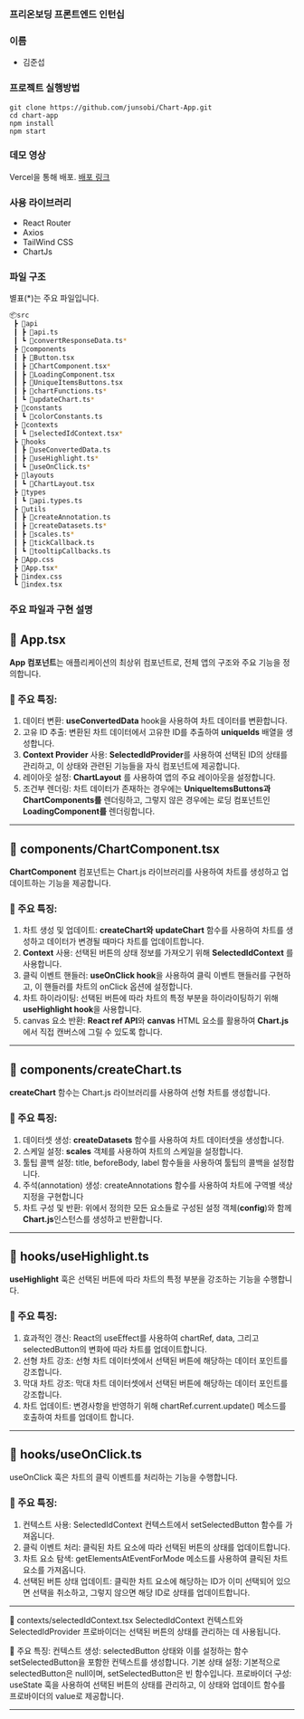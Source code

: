 ### 프리온보딩 프론트엔드 인턴십

### 이름

- 김준섭

### 프로젝트 실행방법

```shell
git clone https://github.com/junsobi/Chart-App.git
cd chart-app
npm install
npm start
```

### 데모 영상

Vercel을 통해 배포.
[배포 링크](https://chart-app-zeta.vercel.app//)

### 사용 라이브러리

- React Router
- Axios
- TailWind CSS
- ChartJs

### 파일 구조

별표(\*)는 주요 파일입니다.

```bash
📦src
 ┣ 📂api
 ┃ ┣ 📜api.ts
 ┃ ┗ 📜convertResponseData.ts*
 ┣ 📂components
 ┃ ┣ 📜Button.tsx
 ┃ ┣ 📜ChartComponent.tsx*
 ┃ ┣ 📜LoadingComponent.tsx
 ┃ ┣ 📜UniqueItemsButtons.tsx
 ┃ ┣ 📜chartFunctions.ts*
 ┃ ┗ 📜updateChart.ts*
 ┣ 📂constants
 ┃ ┗ 📜colorConstants.ts
 ┣ 📂contexts
 ┃ ┗ 📜selectedIdContext.tsx*
 ┣ 📂hooks
 ┃ ┣ 📜useConvertedData.ts
 ┃ ┣ 📜useHighlight.ts*
 ┃ ┗ 📜useOnClick.ts*
 ┣ 📂layouts
 ┃ ┗ 📜ChartLayout.tsx
 ┣ 📂types
 ┃ ┗ 📜api.types.ts
 ┣ 📂utils
 ┃ ┣ 📜createAnnotation.ts
 ┃ ┣ 📜createDatasets.ts*
 ┃ ┣ 📜scales.ts*
 ┃ ┣ 📜tickCallback.ts
 ┃ ┗ 📜tooltipCallbacks.ts
 ┣ 📜App.css
 ┣ 📜App.tsx*
 ┣ 📜index.css
 ┗ 📜index.tsx
```

### 주요 파일과 구현 설명

## 📂 App.tsx

**App 컴포넌트**는 애플리케이션의 최상위 컴포넌트로, 전체 앱의 구조와 주요 기능을 정의합니다.

### 🌟 주요 특징:

1. 데이터 변환: **useConvertedData** hook을 사용하여 차트 데이터를 변환합니다.
2. 고유 ID 추출: 변환된 차트 데이터에서 고유한 ID를 추출하여 **uniqueIds** 배열을 생성합니다.
3. **Context Provider** 사용: **SelectedIdProvider**를 사용하여 선택된 ID의 상태를 관리하고, 이 상태와 관련된 기능들을 자식 컴포넌트에 제공합니다.
4. 레이아웃 설정: **ChartLayout** 를 사용하여 앱의 주요 레이아웃을 설정합니다.
5. 조건부 렌더링: 차트 데이터가 존재하는 경우에는 **UniqueItemsButtons과** **ChartComponents를** 렌더링하고, 그렇지 않은 경우에는 로딩 컴포넌트인 **LoadingComponent를** 렌더링합니다.

---

## 📂 components/ChartComponent.tsx

**ChartComponent** 컴포넌트는 Chart.js 라이브러리를 사용하여 차트를 생성하고 업데이트하는 기능을 제공합니다.

### 🌟 주요 특징:

1. 차트 생성 및 업데이트: **createChart와** **updateChart** 함수를 사용하여 차트를 생성하고 데이터가 변경될 때마다 차트를 업데이트합니다.
2. **Context** 사용: 선택된 버튼의 상태 정보를 가져오기 위해 **SelectedIdContext** 를 사용합니다.
3. 클릭 이벤트 핸들러: **useOnClick hook**을 사용하여 클릭 이벤트 핸들러를 구현하고, 이 핸들러를 차트의 onClick 옵션에 설정합니다.
4. 차트 하이라이팅: 선택된 버튼에 따라 차트의 특정 부분을 하이라이팅하기 위해 **useHighlight hook**을 사용합니다.
5. canvas 요소 반환: **React ref API**와 **canvas** HTML 요소를 활용하여 **Chart.js**에서 직접 캔버스에 그릴 수 있도록 합니다.

---

## 📂 components/createChart.ts

**createChart** 함수는 Chart.js 라이브러리를 사용하여 선형 차트를 생성합니다.

### 🌟 주요 특징:

1. 데이터셋 생성: **createDatasets** 함수를 사용하여 차트 데이터셋을 생성합니다.
2. 스케일 설정: **scales** 객체를 사용하여 차트의 스케일을 설정합니다.
3. 툴팁 콜백 설정: title, beforeBody, label 함수들을 사용하여 툴팁의 콜백을 설정합니다.
4. 주석(annotation) 생성: createAnnotations 함수를 사용하여 차트에 구역별 색상지정을 구현합니다
5. 차트 구성 및 반환: 위에서 정의한 모든 요소들로 구성된 설정 객체(**config**)와 함께 **Chart.js**인스턴스를 생성하고 반환합니다.

---

## 📂 hooks/useHighlight.ts

**useHighlight** 훅은 선택된 버튼에 따라 차트의 특정 부분을 강조하는 기능을 수행합니다.

### 🌟 주요 특징:

1. 효과적인 갱신: React의 useEffect를 사용하여 chartRef, data, 그리고 selectedButton의 변화에 따라 차트를 업데이트합니다.
2. 선형 차트 강조: 선형 차트 데이터셋에서 선택된 버튼에 해당하는 데이터 포인트를 강조합니다.
3. 막대 차트 강조: 막대 차트 데이터셋에서 선택된 버튼에 해당하는 데이터 포인트를 강조합니다.
4. 차트 업데이트: 변경사항을 반영하기 위해 chartRef.current.update() 메소드를 호출하여 차트를 업데이트 합니다.

---

## 📂 hooks/useOnClick.ts

useOnClick 훅은 차트의 클릭 이벤트를 처리하는 기능을 수행합니다.

### 🌟 주요 특징:

1. 컨텍스트 사용: SelectedIdContext 컨텍스트에서 setSelectedButton 함수를 가져옵니다.
2. 클릭 이벤트 처리: 클릭된 차트 요소에 따라 선택된 버튼의 상태를 업데이트합니다.
3. 차트 요소 탐색: getElementsAtEventForMode 메소드를 사용하여 클릭된 차트 요소를 가져옵니다.
4. 선택된 버튼 상태 업데이트: 클릭한 차트 요소에 해당하는 ID가 이미 선택되어 있으면 선택을 취소하고, 그렇지 않으면 해당 ID로 상태를 업데이트합니다.

---

📂 contexts/selectedIdContext.tsx
SelectedIdContext 컨텍스트와 SelectedIdProvider 프로바이더는 선택된 버튼의 상태를 관리하는 데 사용됩니다.

🌟 주요 특징:
컨텍스트 생성: selectedButton 상태와 이를 설정하는 함수 setSelectedButton을 포함한 컨텍스트를 생성합니다.
기본 상태 설정: 기본적으로 selectedButton은 null이며, setSelectedButton은 빈 함수입니다.
프로바이더 구성: useState 훅을 사용하여 선택된 버튼의 상태를 관리하고, 이 상태와 업데이트 함수를 프로바이더의 value로 제공합니다.

---
